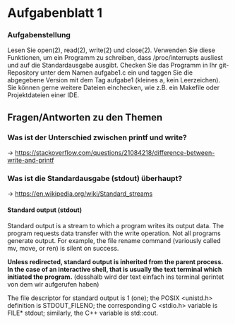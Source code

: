 # Aufgabenblatt 1
### Aufgabenstellung
Lesen Sie open(2), read(2), write(2) und close(2). Verwenden Sie diese Funktionen, um ein Programm zu schreiben, dass /proc/interrupts ausliest und auf die Standardausgabe ausgibt. Checken Sie das Programm in Ihr git-Repository unter dem Namen aufgabe1.c ein und taggen Sie die abgegebene Version mit dem Tag aufgabe1 (kleines a, kein Leerzeichen). Sie können gerne weitere Dateien einchecken, wie z.B. ein Makefile oder Projektdateien einer IDE.

## Fragen/Antworten zu den Themen

### Was ist der Unterschied zwischen printf und write? 
-> https://stackoverflow.com/questions/21084218/difference-between-write-and-printf

### Was ist die Standardausgabe (stdout) überhaupt? 
-> https://en.wikipedia.org/wiki/Standard_streams
#### Standard output (stdout)

Standard output is a stream to which a program writes its output data. The program requests data transfer with the write operation. Not all programs generate output. For example, the file rename command (variously called mv, move, or ren) is silent on success.

**Unless redirected, standard output is inherited from the parent process. In the case of an interactive shell, that is usually the text terminal which initiated the program.** (desshalb wird der text einfach ins terminal gerintet von dem wir aufgerufen haben)

The file descriptor for standard output is 1 (one); the POSIX <unistd.h> definition is STDOUT_FILENO; the corresponding C <stdio.h> variable is FILE* stdout; similarly, the C++ <iostream> variable is std::cout. 
